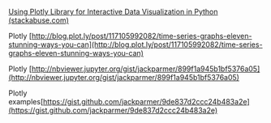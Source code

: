   
[Using Plotly Library for Interactive Data Visualization in Python (stackabuse.com)](https://stackabuse.com/using-plotly-library-for-interactive-data-visualization-in-python/)  
  
Plotly [http://blog.plot.ly/post/117105992082/time-series-graphs-eleven-stunning-ways-you-can](http://blog.plot.ly/post/117105992082/time-series-graphs-eleven-stunning-ways-you-can)

Plotly [http://nbviewer.jupyter.org/gist/jackparmer/899f1a945b1bf5376a05](http://nbviewer.jupyter.org/gist/jackparmer/899f1a945b1bf5376a05)

Plotly examples[https://gist.github.com/jackparmer/9de837d2ccc24b483a2e](https://gist.github.com/jackparmer/9de837d2ccc24b483a2e)

